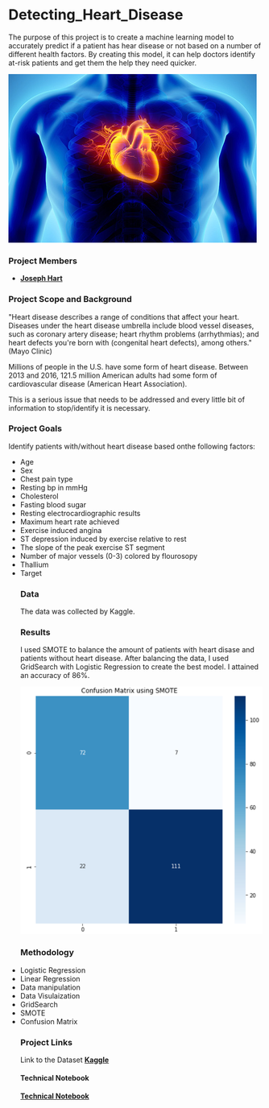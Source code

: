 # Detecting_Heart_Disease

The purpose of this project is to create a machine learning model to accurately predict if a patient has hear disease or not based on a number of different health factors. By creating this model, it can help doctors identify at-risk patients and get them the help they need quicker. 

<img src = "https://github.com/joseh4/Detecting_Heart_Disease/blob/main/heart_illustration.jpg">

### Project Members
   - <b>[Joseph Hart](https://github.com/joseh4)</b>
   
### Project Scope and Background
"Heart disease describes a range of conditions that affect your heart. Diseases under the heart disease umbrella include blood vessel diseases, such as coronary artery disease; heart rhythm problems (arrhythmias); and heart defects you're born with (congenital heart defects), among others." (Mayo Clinic)

Millions of people in the U.S. have some form of heart disease. Between 2013 and 2016, 121.5 million American adults had some form of cardiovascular
disease (American Heart Association).

This is a serious issue that needs to be addressed and every little bit of information to stop/identify it is necessary.

### Project Goals
 Identify patients with/without heart disease based onthe following factors:
 <ul>
  <li>Age
  <li>Sex
  <li>Chest pain type
  <li>Resting bp in mmHg
  <li>Cholesterol	
  <li>Fasting blood sugar
  <li>Resting electrocardiographic results
  <li>Maximum heart rate achieved	
  <li>Exercise induced angina
  <li>ST depression induced by exercise relative to rest
  <li>The slope of the peak exercise ST segment
  <li>Number of major vessels (0-3) colored by flourosopy
  <li>Thallium
  <li>Target


### Data

The data was collected by Kaggle.

### Results

I used SMOTE to balance the amount of patients with heart disase and patients without heart disease. After balancing the data, I used GridSearch with Logistic Regression to create the best model. I attained an accuracy of 86%.

<img src = "https://github.com/joseh4/Detecting_Heart_Disease/blob/main/confusion_matrix_results.png">

### Methodology

<li>Logistic Regression
<li>Linear Regression
<li>Data manipulation
<li>Data Visulaization
<li>GridSearch
<li>SMOTE
<li>Confusion Matrix

### Project Links

Link to the Dataset <b>[Kaggle](https://www.kaggle.com/ronitf/heart-disease-uci)</b>

#### Technical Notebook
<b>[Technical Notebook](https://github.com/joseh4/Detecting_Heart_Disease/blob/main/Machine_Learning_Notebook.ipynb)</b>
